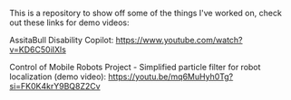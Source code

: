 This is a repository to show off some of the things I've worked on, check out these links for demo videos:

AssitaBull Disability Copilot: https://www.youtube.com/watch?v=KD6C50iIXls

Control of Mobile Robots Project - Simplified particle filter for robot localization (demo video): https://youtu.be/mq6MuHyh0Tg?si=FK0K4krY9BQ8Z2Cv
